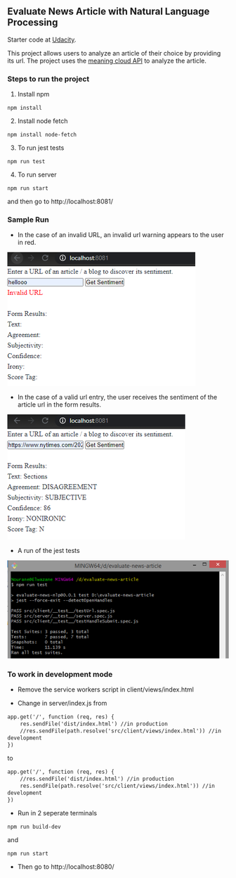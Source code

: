 ## Evaluate News Article  with Natural Language Processing

Starter code at [Udacity](https://github.com/udacity/fend/tree/refresh-2019/projects/evaluate-news-nlp).

This project allows users to analyze an article of their choice by providing its url. The project uses the [meaning cloud API](https://www.meaningcloud.com/) to analyze the article.

### Steps to run the project

1. Install npm
```
npm install
```

2. Install node fetch
```
npm install node-fetch
```
3. To run jest tests
```
npm run test
```
4. To run server
```
npm run start
```
and then go to http://localhost:8081/


### Sample Run

- In the case of an invalid URL, an invalid url warning appears to the user in red.

![](./pictures/invalid_url.PNG)


- In the case of a valid url entry, the user receives the sentiment of the article url in the form results.

![](./pictures/valid_url.PNG)


- A run of the jest tests

![](./pictures/test_run.PNG)


### To work in development mode

- Remove the service workers script in client/views/index.html

- Change in server/index.js from
```
app.get('/', function (req, res) {
    res.sendFile('dist/index.html') //in production
    //res.sendFile(path.resolve('src/client/views/index.html')) //in development
})
```

to
```
app.get('/', function (req, res) {
    //res.sendFile('dist/index.html') //in production
    res.sendFile(path.resolve('src/client/views/index.html')) //in development
})
```

- Run in 2 seperate terminals
```
npm run build-dev
```
and 
```
npm run start
```

- Then go to http://localhost:8080/